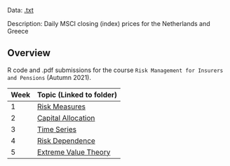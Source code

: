 Data:
[.txt](https://github.com/phase-plane/rip/blob/040281e4d1302985136e6ff810f1273308a6a6cd/Risk%20Measures/RMIP%20Data%20Tutorial.txt)  

Description: Daily MSCI closing (index) prices for the Netherlands and
Greece

## Overview

R code and .pdf submissions for the course
`Risk Management for Insurers and Pensions` (Autumn 2021).

<table>
<thead>
<tr class="header">
<th>Week</th>
<th>Topic (Linked to folder)</th>
</tr>
</thead>
<tbody>
<tr class="odd">
<td>1</td>
<td><a href="https://github.com/phase-plane/rip/tree/master/Risk%20Measures">Risk Measures</a></td>
</tr>
<tr class="even">
<td>2</td>
<td><a href="https://github.com/phase-plane/rip/tree/master/Capital%20Allocation">Capital Allocation</a></td>
</tr>
<tr class="odd">
<td>3</td>
<td><a href="https://github.com/phase-plane/rip/tree/master/Time%20Series">Time Series</a></td>
</tr>
<tr class="even">
<td>4</td>
<td><a href="https://github.com/phase-plane/rip/tree/master/Risk%20Dependence">Risk Dependence</a></td>
</tr>
<tr class="odd">
<td>5</td>
<td><a href="https://github.com/phase-plane/rip/tree/master/Extreme%20Value%20Theory">Extreme Value Theory</a></td>
</tr>
</tbody>
</table>
